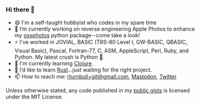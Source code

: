 ### Hi there 👋
- 😄 I'm a self-taught hobbyist who codes in my spare time
- 🔭 I’m currently working on reverse engineering Apple Photos to enhance my [osxphotos](https://github.com/RhetTbull/osxphotos) python package--come take a look!
- ⚡ I've worked in JOVIAL, BASIC (TRS-80 Level I, GW-BASIC, QBASIC, Visual Basic), Pascal, Fortran-77, C, ASM, AppleScript, Perl, Ruby, and Python.  My latest crush is Python 🐍.
- 📗 I'm currently learning [Clojure](https://clojure.org/).
- 🌱 I’d like to learn [Rust](https://www.rust-lang.org/)...just waiting for the right project.
- 📫 How to reach me: rturnbull+git@gmail.com, <a rel="me" href="https://fosstodon.org/@RhetTbull">Mastodon</a>, <a rel="me" href="https://twitter.com/RhetTurnbull">Twitter</a>

Unless otherwise stated, any code published in my [public gists](https://gist.github.com/RhetTbull) is licensed under the MIT License.

<!-- [![Rhet's Github stats](https://github-readme-stats.vercel.app/api?username=rhettbull)](https://github.com/anuraghazra/github-readme-stats) -->

<!--
**RhetTbull/RhetTbull** is a ✨ _special_ ✨ repository because its `README.md` (this file) appears on your GitHub profile.

Here are some ideas to get you started:

- 🔭 I’m currently working on ...
- 🌱 I’m currently learning ...
- 👯 I’m looking to collaborate on ...
- 🤔 I’m looking for help with ...
- 💬 Ask me about ...
- 📫 How to reach me: ...
- 😄 Pronouns: ...
- ⚡ Fun fact: ...
-->


